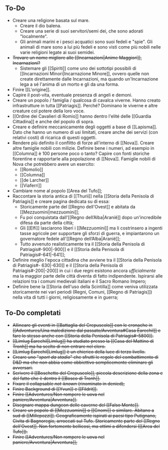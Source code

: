 ## To-Do
- Creare una religione basata sul mare. 
	- Creare il dio balena.
	- Creare una serie di suoi servitori/semi dei, che sono adorati "localmente".
	- Gli animali marini e i pesci acquatici sono suoi fedeli e "spie". Gli animali di mare sono a lui più fedeli e sono visti come più nobili nelle varie religioni legate ai suoi semidei.
- ~~Trovare un nome migliore alle [[Incarnazioni|Anime Maggiori]], Incarnazioni?~~ 
	- Sistemare gli [[Spiriti]] come uno dei sottotipi  possibili di [[Incarnazioni Minori|Incarnazione Minore]], ovvero quelle non create direttamente dalle Incarnazioni, ma quando un'Incarnazione lega a sé l'anima di un morto e gli da una forma. 
- Finire [[L'origine]].
- Capire il post-vita, eventuale presenza di angeli e demoni.
- Creare un popolo / famiglia / qualcosa di cavalca viverne. Hanno creato infrastrutture in tutta [[Patriagis]]. Perché? Dominano le viverne e altre creature col potere della loro voce. 
- [[Ordine dei Cavalieri di Romio]] hanno dentro l'elité delle [[Guardia Cittadina]] e anche del popolo di sopra.
- Creare e definire meccanicamente degli oggetti a base di [[Lapisma]]. Dato che hanno un numero di usi limitati, creare anche dei servizi (con relativi costi) di ricarica di questi oggetti. 
- Rendere più definito il conflitto di forze all'interno di [[Nova]]. Creare altre famiglie nobili con milizie. Definire bene i numeri, ad esempio in [[Columna]] è 100 persone poco o tanto? Capire con fonti storiche fiorentine e rapportarle alla popolazione di [[Nova]]. Famiglie nobili di Nova che potrebbero avere un esercito: 
	- [[Romolio]]
	- [[Columna]]
	- [[de Larcher]]
	- [[Viaferri]]
- Cambiare nome al popolo [[Area del Tufo]]; 
- Raccontare la storia antica di [[Thurii]] nella [[Storia della Penisola di Patriagis]] e creare pagina dedicata su di essa: 
	- Storicamente parte del [[Regno dell'Ovest]] e abitata da [[Mezzuomini|mezzuomini]];
	- Fu poi conquistata dall'[[Regno dell’Alba|Aranië]] dopo un'incredibile difesa da parte della città; 
	- Gli [[Elfi]] lasciarono liberi i [[Mezzuomini]] ma li costrinsero a ingenti tasse agricole per supportare gli sforzi di guerra, e impiantarono un governatore fedele all'[[Regno dell’Alba|Aranië]];
	- Tutto avvenuto realisticamente tra il [[Storia della Penisola di Patriagis#-900|-900]] e il [[Storia della Penisola di Patriagis#-641|-641]];
- Definire meglio l'epoca cittadina che avviene tra il [[Storia della Penisola di Patriagis#- 630|-630]] e il [[Storia della Penisola di Patriagis#-200|-200]] in cui i due regni esistono ancora *ufficialmente* ma la maggior parte delle città diventa di fatto indipendente. Ispirarsi alle relazioni tra i comuni medievali italiani e il Sacro Romano Impero; 
- Definire bene la [[Storia dell'uso della Scintilla]] come veniva utilizzata storicamente nei vari periodi (Regni, Comuni, [[Regno di Patriagis]]) nella vita di tutti i giorni, religiosamente e in guerra; 


## To-Do completati
- ~~Allineare gli eventi in [[Battaglia del Crepuscolo]] con le cronache in [[Adventures/Una maledizione dal passato/Avventura#Casa Ëarechil]] e fare lo stesso anche con [[Storia della Penisola di Patriagis#-5800]].~~ 
- ~~[[Limlug Ëarechil|Limlug]] ha studiato presso la [[Casa del Mattino di Tronh]] ma ha scelto di non entrare nel clero.~~
- ~~[[Limlug Ëarechil|Limlug]] è un chierico della luce di terzo livello.~~
- ~~Creare uno "*sport da stadio*" che sfrutti le regole del combattimento di D&D ma che non abbia come obbiettivo semplicemente eliminare gli avversari.~~ 
- ~~Scrivere il [[Boschetto del Crepuscolo]], piccola descrizione della zona e del fatto che è dentro il [[Bosco di Tronh]].~~ 
- ~~Fixare il collapsable *not-known* (rinominato in denied);~~
- ~~Finire Background di [[Yvun]] e [[Fildrit]].~~
- ~~Finire [[Adventures/Non rompere le uova nel paniere/Avventura|Avventura]].~~
- ~~Disegnare mappa dungeon delle caverne del [[Falso Monte]].~~ 
- ~~Creare un popolo di [[Mezzuomini]] o [[Gnomi]] o similare. Abitano a sud di [[Millepozzi]]. Geograficamente ispirati ai paesi tipo Putignano, Civita di Bagnoregio, arroccati sul Tufo. Storicamente parte del [[Regno dell'Ovest]]. Non fortemente bellicosi, ma ottimi a difendersi ([[Area del Tufo]]).~~
- ~~Finire [[Adventures/Non rompere le uova nel paniere/Avventura|Avventura]];~~

